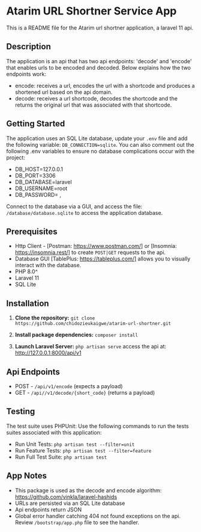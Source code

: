#  Atarim URL Shortner Service App

This is a README file for the Atarim url shortner application, a laravel 11 api.

##  Description

The application is an api that has two api endpoints: 'decode' and 'encode' that enables urls to be encoded and decoded. Below explains how the two endpoints work:
* encode:  receives a url, encodes the  url with a shortcode and produces a shortened url based on the api domain. 
* decode: receives a url shortcode, decodes the shortcode and the returns the original url that was associated with that shortcode.

##  Getting Started

The application uses an SQL Lite database, update your `.env` file and add the following variable: `DB_CONNECTION=sqlite`. You can also comment out the following .env variables to ensure no database complications occur with the project:
* DB_HOST=127.0.0.1
* DB_PORT=3306
* DB_DATABASE=laravel
* DB_USERNAME=root
* DB_PASSWORD=
,

Connect to the database via a GUI, and access the file: `/database/database.sqlite` to access the application database.

##  Prerequisites
* Http Client - [Postman: https://www.postman.com/] or [Insomnia: https://insomnia.rest/] to create `POST|GET` requests to the api. 
* Database GUI  [TablePlus: https://tableplus.com/] allows you to visually interact with the database.
* PHP 8.0^
* Laravel 11 
* SQL Lite

##  Installation
1.  **Clone the repository:**
`git clone https://github.com/chidozieukaigwe/atarim-url-shortner.git`

2. **Install package dependencies:**
`composer install`

3. **Launch Laravel Server:**
`php artisan serve`
access the api at: http://127.0.0.1:8000/api/v1

## Api Endpoints
* POST - `/api/v1/encode` (expects a payload)
* GET - `/api//v1/decode/{short_code}` (returns a payload)

## Testing 
The test suite uses PHPUnit:
Use the following commands to run the tests suites associated with this application: 
* Run Unit Tests: `php artisan test --filter=unit`
* Run Feature Tests: `php artisan test --filter=feature`
* Run Full Test Suite: `php artisan test`

## App Notes
* This package is used as the decode and encode algorithm:
https://github.com/vinkla/laravel-hashids 
* URLs are persisted via an SQL Lite database
* Api endpoints return JSON
* Global error handler catching 404 not found exceptions on the api. Review `/bootstrap/app.php` file to see the handler.